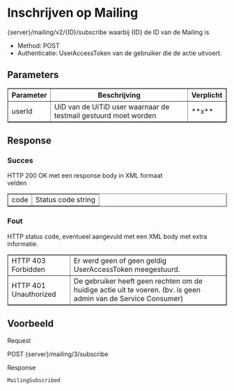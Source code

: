 ---
---

# Inschrijven op Mailing

{server}/mailing/v2/{ID}/subscribe waarbij {ID} de ID van de Mailing is

* Method: POST
* Authenticatie:  UserAccessToken van de gebruiker die de actie uitvoert.

## Parameters

<table border="1" cellpadding="1" cellspacing="1"><tbody><tr><th scope="col"> Parameter</th> <th scope="col"> Beschrijving</th> <th scope="col"> Verplicht</th> </tr><tr><td> userId</td> <td> UiD van de UiTiD user waarnaar de testmail gestuurd moet worden</td> <td> **x**</td></tr></tbody></table>

## Response

### Succes

 HTTP 200 OK met een response body in XML formaat  
 velden

 <table border="1" cellpadding="1" cellspacing="1"><tbody><tr><td> code</td> <td> Status code string</td></tr></tbody></table>

### Fout

HTTP status code, eventueel aangevuld met een XML body met extra informatie.

<table border="1" cellpadding="1" cellspacing="1"><tbody><tr><td> HTTP 403 Forbidden</td> <td> Er werd geen of geen geldig UserAccessToken meegestuurd.</td> </tr><tr><td> HTTP 401 Unauthorized</td> <td> De gebruiker heeft geen rechten om de huidige actie uit te voeren. (bv. is geen admin van de Service Consumer)</td></tr></tbody></table>

## Voorbeeld

Request

  POST {server}/mailing/3/subscribe

Response

  <?xml version="1.0" encoding="UTF-8" standalone="yes"?>  
  <response>  
  <code>MailingSubscribed</code>  
  </response>
